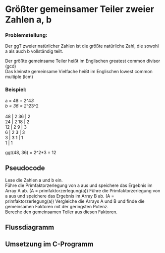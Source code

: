 # Größter gemeinsamer Teiler zweier Zahlen a, b
### Problemstellung:
Der ggT zweier natürlicher Zahlen ist die größte natürliche Zahl, die sowohl a als auch b vollständig teilt.

Der größte gemeinsame Teiler heißt im Englischen greatest common divisor (gcd)\
Das kleinste gemeinsame Vielfache heißt im Englischen lowest common multiple (lcm)

### Beispiel:
a = 48 = 2^4*3\
b = 36 = 2^2*3^2\
\
48 | 2 36 | 2\
24 | 2 18 | 2\
12 | 2  9 | 3\
 6 | 2  3 | 3\
 3 | 3  1 | 1\
 1 | 1

ggt(48, 36) = 2^2*3 = 12 

## Pseudocode
Lese die Zahlen a und b ein.\
Führe die Primfaktorzerlegung von a aus und speichere das Ergebnis im Array A ab.
(A = primfaktorzerlegung(a))
Führe die Primfaktorzerlegung von a aus und speichere das Ergebnis im Array B ab.
(A = primfaktorzerlegung(a))
Vergleiche die Arrays A und B und finde die gemeinsamen Faktoren mit der geringsten Potenz.\
Bereche den gemeinsamen Teiler aus diesen Faktoren.

## Flussdiagramm

## Umsetzung im C-Programm